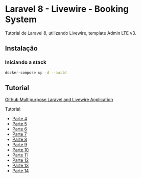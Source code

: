 # Laravel 8 - Livewire - Booking System

Tutorial de Laravel 8, utilizando Livewire, template Admin LTE v3.

## Instalação

### Iniciando a stack

```bash
docker-compose up -d --build
```

## Tutorial

[Github Multipurpose Laravel and Livewire Application](https://github.com/clovon/Multipurpose-Laravel-and-Livewire-Application)

Tutorial:
* [Parte 4](https://www.youtube.com/watch?v=CBL17MxWi_4&list=PLGg3vnFos8GMxYSWRBce3LH_SREan7my8&index=4)
* [Parte 5](https://www.youtube.com/watch?v=AKX-SJ2zMG8&list=PLGg3vnFos8GMxYSWRBce3LH_SREan7my8&index=5)
* [Parte 6](https://www.youtube.com/watch?v=oiJiw9h_uec&list=PLGg3vnFos8GMxYSWRBce3LH_SREan7my8&index=6)
* [Parte 7](https://www.youtube.com/watch?v=q_zMMmMJr_o&list=PLGg3vnFos8GMxYSWRBce3LH_SREan7my8&index=7)
* [Parte 8](https://www.youtube.com/watch?v=FzSgoibYkAk&list=PLGg3vnFos8GMxYSWRBce3LH_SREan7my8&index=8)
* [Parte 9](https://www.youtube.com/watch?v=l0iXncJPaPY&list=PLGg3vnFos8GMxYSWRBce3LH_SREan7my8&index=9)
* [Parte 10](https://www.youtube.com/watch?v=RoSR5Wjk7ZE&list=PLGg3vnFos8GMxYSWRBce3LH_SREan7my8&index=10)
* [Parte 11](https://www.youtube.com/watch?v=Kdu6i42rT5U&list=PLGg3vnFos8GMxYSWRBce3LH_SREan7my8&index=11)
* [Parte 12](https://www.youtube.com/watch?v=71RvYkqbUOM&list=PLGg3vnFos8GMxYSWRBce3LH_SREan7my8&index=12)
* [Parte 13](https://www.youtube.com/watch?v=b4HnKk8OUxw&list=PLGg3vnFos8GMxYSWRBce3LH_SREan7my8&index=13)
* [Parte 14](https://www.youtube.com/watch?v=8mS0QGwsf58&list=PLGg3vnFos8GMxYSWRBce3LH_SREan7my8&index=14)
